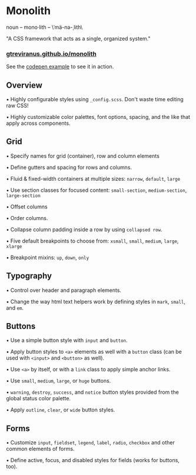# Monolith

noun – mono·lith – \ˈmä-nə-ˌlith\ 

"A CSS framework that acts as a single, organized system."

### [gtreviranus.github.io/monolith](https://gtreviranus.github.io/monolith)

See the [codepen example](https://codepen.io/geotrev/pen/PWEYaB) to see it in action.

## Overview

• Highly configurable styles using `_config.scss`. Don't waste time editing raw CSS!

• Highly customizable color palettes, font options, spacing, and the like that apply across components.

## Grid

• Specify names for grid (container), row and column elements

• Define gutters and spacing for rows and columns.

• Fluid & fixed-width containers at multiple sizes: `narrow`, `default`, `large`

• Use section classes for focused content: `small-section`, `medium-section`, `large-section`

• Offset columns

• Order columns.

• Collapse column padding inside a row by using `collapsed row`.

• Five default breakpoints to choose from: `xsmall`, `small`, `medium`, `large`, `xlarge`

• Breakpoint mixins: `up`, `down`, `only`

## Typography

• Control over header and paragraph elements.

• Change the way html text helpers work by defining styles in `mark`, `small`, and `em`.

## Buttons

• Use a simple button style with `input` and `button`.

• Apply button styles to `<a>` elements as well with a `button` class (can be used with `<input>` and `<button>` as well).

• Use `<a>` by itself, or with a `link` class to apply simple anchor links.

• Use `small`, `medium`, `large`, or `huge` buttons.

• `warning`, `destroy`, `success`, and `notice` button styles provided from the global status color palette.

• Apply `outline`, `clear`, or `wide` button styles.

## Forms

• Customize `input`, `fieldset`, `legend`, `label`, `radio`, `checkbox` and other common elements of forms.

• Define active, focus, and disabled styles for fields (works for buttons, too).
